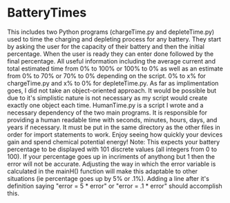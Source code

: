 # BatteryTimes
This includes two Python programs (chargeTime.py and depleteTime.py) used to time the charging and depleting process for any battery. They start by asking the user for the capacity of their battery and then the initial percentage. When the user is ready they can enter done followed by the final percentage. All useful information including the average current and total estimated time from 0% to 100% or 100% to 0% as well as an estimate from 0% to 70% or 70% to 0% depending on the script. 0% to x% for chargeTime.py and x% to 0% for depleteTime.py. As far as implimentation goes, I did not take an object-oriented approach. It would be possible but due to it's simplistic nature is not necessary as my script would create exactly one object each time. HumanTime.py is a script I wrote and a necessary dependency of the two main programs. It is responsible for providing a human readable time with seconds, minutes, hours, days, and years if necessary. It must be put in the same directory as the other files in order for import statements to work. Enjoy seeing how quickly your devices gain and spend chemical potential energy! 
Note: This expects your battery percentage to be displayed with 101 discrete values (all integers from 0 to 100). If your percentage goes up in incriments of anythong but 1 then the error will not be accurate. Adjusting the way in which the error variable is calculated in the mainH() function will make this adaptable to other situations (ie percentage goes up by 5% or .1%). Adding a line after it's definition saying "error = 5 * error" or "error = .1 * error" should accomplish this. 
